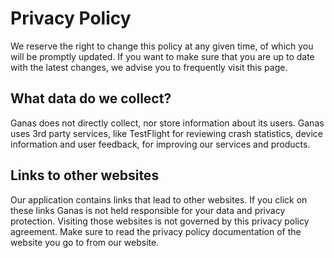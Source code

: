 # Privacy Policy

We reserve the right to change this policy at any given time, of which you will be promptly updated. If you want to make sure that you are up to date with the latest changes, we advise you to frequently visit this page.

## What data do we collect?

Ganas does not directly collect, nor store information about its users.
Ganas uses 3rd party services, like TestFlight for reviewing crash statistics, device information and user feedback, for improving our services and products.

## Links to other websites

Our application contains links that lead to other websites. If you click on these links Ganas is not held responsible for your data and privacy protection. Visiting those websites is not governed by this privacy policy agreement. Make sure to read the privacy policy documentation of the website you go to from our website.
